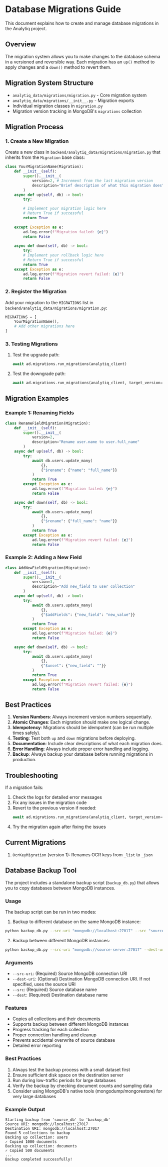 # Database Migrations Guide

This document explains how to create and manage database migrations in the Analytiq project.

## Overview

The migration system allows you to make changes to the database schema in a versioned and reversible way. Each migration has an `up()` method to apply changes and a `down()` method to revert them.

## Migration System Structure

- `analytiq_data/migrations/migration.py` - Core migration system
- `analytiq_data/migrations/__init__.py` - Migration exports
- Individual migration classes in `migration.py`
- Migration version tracking in MongoDB's `migrations` collection

## Migration Process

### 1. Create a New Migration

Create a new class in `backend/analytiq_data/migrations/migration.py` that inherits from the `Migration` base class:

```python
class YourMigrationName(Migration):
    def __init__(self):
        super().__init__(
            version=2, # Increment from the last migration version
            description="Brief description of what this migration does"
        )
    async def up(self, db) -> bool:
        try:

        # Implement your migration logic here
        # Return True if successful
        return True
    
    except Exception as e:
        ad.log.error(f"Migration failed: {e}")
        return False
    
    async def down(self, db) -> bool:
        try:
        # Implement your rollback logic here
        # Return True if successful
        return True
    except Exception as e:
        ad.log.error(f"Migration revert failed: {e}")
        return False
```

### 2. Register the Migration

Add your migration to the `MIGRATIONS` list in `backend/analytiq_data/migrations/migration.py`:

```python
MIGRATIONS = [
    YourMigrationName(),
    # Add other migrations here
]
```

### 3. Testing Migrations

1. Test the upgrade path:
   ```python
   await ad.migrations.run_migrations(analytiq_client)
   ```

2. Test the downgrade path:
   ```python
   await ad.migrations.run_migrations(analytiq_client, target_version=1)
   ```

## Migration Examples

### Example 1: Renaming Fields

```python
class RenameFieldMigration(Migration):
    def __init__(self):
        super().__init__(
            version=2,
            description="Rename user.name to user.full_name"
        )
    async def up(self, db) -> bool:
        try:
            await db.users.update_many(
                {},
                {"$rename": {"name": "full_name"}}
            )
            return True
        except Exception as e:
            ad.log.error(f"Migration failed: {e}")
            return False

    async def down(self, db) -> bool:
        try:
            await db.users.update_many(
                {},
                {"$rename": {"full_name": "name"}}
            )
            return True
        except Exception as e:
            ad.log.error(f"Migration revert failed: {e}")
            return False
```

### Example 2: Adding a New Field

```python
class AddNewFieldMigration(Migration):
    def __init__(self):
        super().__init__(
            version=3,
            description="Add new_field to user collection"
        )
    async def up(self, db) -> bool:
        try:
            await db.users.update_many(
                {},
                {"$addFields": {"new_field": "new_value"}}
            )
            return True
        except Exception as e:
            ad.log.error(f"Migration failed: {e}")
            return False

    async def down(self, db) -> bool:
        try:
            await db.users.update_many(
                {},
                {"$unset": {"new_field": ""}}
            )
            return True
        except Exception as e:
            ad.log.error(f"Migration revert failed: {e}")
            return False
```

## Best Practices

1. **Version Numbers**: Always increment version numbers sequentially.
2. **Atomic Changes**: Each migration should make one logical change.
3. **Idempotency**: Migrations should be idempotent (can be run multiple times safely).
4. **Testing**: Test both `up` and `down` migrations before deploying.
5. **Documentation**: Include clear descriptions of what each migration does.
6. **Error Handling**: Always include proper error handling and logging.
7. **Backup**: Always backup your database before running migrations in production.

## Troubleshooting

If a migration fails:

1. Check the logs for detailed error messages
2. Fix any issues in the migration code
3. Revert to the previous version if needed:
   ```python
   await ad.migrations.run_migrations(analytiq_client, target_version=previous_version)
   ```
4. Try the migration again after fixing the issues

## Current Migrations

1. `OcrKeyMigration` (version 1): Renames OCR keys from `_list` to `_json`

## Database Backup Tool

The project includes a standalone backup script (`backup_db.py`) that allows you to copy databases between MongoDB instances.

### Usage

The backup script can be run in two modes:

1. Backup to different database on the same MongoDB instance:
```bash
python backup_db.py --src-uri "mongodb://localhost:27017" --src "source_db" --dest "backup_db"
```

2. Backup between different MongoDB instances:
```bash
python backup_db.py --src-uri "mongodb://source-server:27017" --dest-uri "mongodb://backup-server:27017" --src "source_db" --dest "backup_db"
```

### Arguments

- `--src-uri`: (Required) Source MongoDB connection URI
- `--dest-uri`: (Optional) Destination MongoDB connection URI. If not specified, uses the source URI
- `--src`: (Required) Source database name
- `--dest`: (Required) Destination database name

### Features

- Copies all collections and their documents
- Supports backup between different MongoDB instances
- Progress tracking for each collection
- Proper connection handling and cleanup
- Prevents accidental overwrite of source database
- Detailed error reporting

### Best Practices

1. Always test the backup process with a small dataset first
2. Ensure sufficient disk space on the destination server
3. Run during low-traffic periods for large databases
4. Verify the backup by checking document counts and sampling data
5. Consider using MongoDB's native tools (mongodump/mongorestore) for very large databases

### Example Output

```
Starting backup from 'source_db' to 'backup_db'
Source URI: mongodb://localhost:27017
Destination URI: mongodb://localhost:27017
Found 5 collections to backup
Backing up collection: users
✓ Copied 1000 documents
Backing up collection: documents
✓ Copied 500 documents
...
Backup completed successfully!
```
